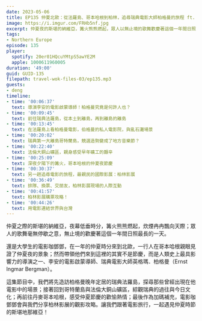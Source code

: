 ```yaml
---
date: 2023-05-06
title: EP135 仲夏北歐：從法羅島、哥本哈根到柏林，追尋瑞典電影大師柏格曼的旅程 ft. 鄧鄧
image: https://i.imgur.com/FRHb5nf.jpg
excerpt: 仲夏夜的斯堪的納維亞，篝火熊熊燃起，眾人以無止境的歌舞歡慶著這個一年間日照最長的一天，然而電影咖鄧鄧來到此地的原因，其實是為了尋找瑞典電影大師柏格曼的足跡。讓我們跟著他前往法羅島，從那裡一路玩到哥本哈根參加仲夏節，最後再拜訪最親民的國際影展：柏林影展！
tags:
- Northern Europe
episode: 135
player:
  spotify: 20er01HQcuYMtpS5awYE2M
  apple: 1000611960005
duration: '49:00'
guid: GUID-135
filepath: travel-wok-files-03/ep135.mp3
guests:
- deng
timeline:
- time: '00:06:37'
  text: 導演李安的電影啟蒙導師！柏格曼究竟是何許人也？
- time: '00:09:45'
  text: 前往瑞典法羅島，從本土到離島，再到離島的離島
- time: '00:13:45'
  text: 在法羅島上看柏格曼電影，伯格曼的私人電影院，與亂石灘場景
- time: '00:20:02'
  text: 瑞典第一大離島哥特蘭島，競選造勢變成了地方音樂節？
- time: '00:22:40'
  text: 法倫大銅山礦區，親身感受早年礦工的艱辛
- time: '00:25:09'
  text: 深夜夕陽下的篝火，哥本哈根的仲夏夜節慶
- time: '00:30:37'
  text: 另一趟追尋電影的旅程，最親民的國際影展：柏林影展
- time: '00:36:49'
  text: 排隊、換票、交朋友，柏林影展現場的人際互動
- time: '00:41:57'
  text: 柏林影展購票攻略！
- time: '00:44:26'
  text: 用電影連結世界與台灣
---
```

仲夏之際的斯堪的納維亞，夜幕低垂時分，篝火熊熊燃起，炊煙冉冉飄向天際；眾人的歌舞毫無停歇之意，無止境的歡慶著這個一年間日照最長的一天。

還是大學生的電影咖鄧鄧，在一年的仲夏時分來到北歐，一行人在哥本哈根親眼見證了仲夏夜的景象；然而帶領他們來到這裡的其實不是節慶，而是人類史上最具影響力的導演之一、李安的電影啟蒙導師、瑞典電影大師英格瑪．柏格曼（Ernst Ingmar Bergman）。

這集節目中，我們將先造訪柏格曼晚年定居的瑞典法羅島，探尋那些曾經出現在他電影中的場景；接著回到哥特蘭島與法倫大銅山礦區，綜觀瑞典的過往與今日文化；再前往丹麥哥本哈根，感受仲夏節慶的歡愉熱情；最後作為加碼補充，電影咖鄧鄧會與我們分享柏林影展的觀影攻略。讓我們跟著電影旅行，一起遇見仲夏時節的斯堪地那維亞！
